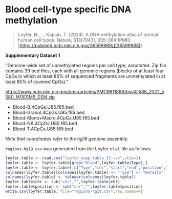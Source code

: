 # Blood cell-type specific DNA methylation

> Loyfer, N., … Kaplan, T. (2023). A DNA methylation atlas of normal human cell types. Nature, 613(7943), 355–364
> (PMID [https://pubmed.ncbi.nlm.nih.gov/36599988/](36599988)).

**Supplementary Dataset 1**

"Genome-wide set of unmethylated regions per cell type, annotated. Zip
file contains 39 bed files, each with all genomic regions (blocks of
at least four CpGs in which at least 85% of sequenced fragments are
unmethylated in at least 85% of covered CpGs)."

https://www.ncbi.nlm.nih.gov/pmc/articles/PMC9811898/bin/41586_2022_5580_MOESM5_ESM.zip

- Blood-B.4CpGs.U85.f85.bed
- Blood-Granul.4CpGs.U85.f85.bed
- Blood-Mono+Macro.4CpGs.U85.f85.bed
- Blood-NK.4CpGs.U85.f85.bed
- Blood-T.4CpGs.U85.f85.bed

*Note that coordinates refer to the hg19 genome assembly.*

`regions-hg19.csv` was generated from the Loyfer et al. file as follows:

```r
loyfer.table <- read.csv("loyfer_supp_table_15.csv",skip=2)
loyfer.table <- loyfer.table[grep("Blood",loyfer.table$Type),]
loyfer.table <- loyfer.table[,c("Type","chr","start","end","position","Number.of.CpGs","Length","Gene")]
colnames(loyfer.table)[colnames(loyfer.table) == "Type"] <- "Details"
colnames(loyfer.table) <- tolower(colnames(loyfer.table))
loyfer.table$chr <- sub("chr","",loyfer.table$chr)
loyfer.table$position <- sub("chr","",loyfer.table$position)
write.csv(loyfer.table, file="regions-hg19.csv",row.names=F)
```
